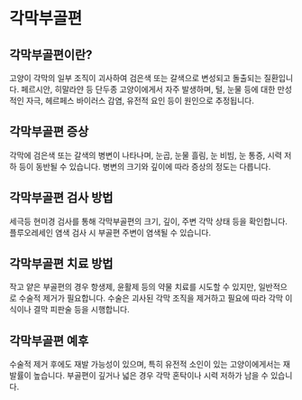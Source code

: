 # 각막부골편

## 각막부골편이란?

고양이 각막의 일부 조직이 괴사하여 검은색 또는 갈색으로 변성되고 돌출되는 질환입니다. 페르시안, 히말라얀 등 단두종 고양이에게서 자주 발생하며, 털, 눈물 등에 대한 만성적인 자극, 헤르페스 바이러스 감염, 유전적 요인 등이 원인으로 추정됩니다.

## 각막부골편 증상

각막에 검은색 또는 갈색의 병변이 나타나며, 눈곱, 눈물 흘림, 눈 비빔, 눈 통증, 시력 저하 등이 동반될 수 있습니다. 병변의 크기와 깊이에 따라 증상의 정도는 다릅니다.

## 각막부골편 검사 방법

세극등 현미경 검사를 통해 각막부골편의 크기, 깊이, 주변 각막 상태 등을 확인합니다. 플루오레세인 염색 검사 시 부골편 주변이 염색될 수 있습니다.

## 각막부골편 치료 방법

작고 얕은 부골편의 경우 항생제, 윤활제 등의 약물 치료를 시도할 수 있지만, 일반적으로 수술적 제거가 필요합니다. 수술은 괴사된 각막 조직을 제거하고 필요에 따라 각막 이식이나 결막 피판술 등을 시행합니다.

## 각막부골편 예후

수술적 제거 후에도 재발 가능성이 있으며, 특히 유전적 소인이 있는 고양이에게서는 재발률이 높습니다. 부골편이 깊거나 넓은 경우 각막 혼탁이나 시력 저하가 남을 수 있습니다.
